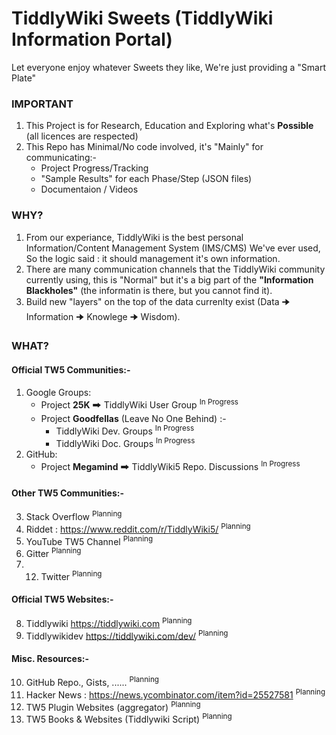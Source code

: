# TiddlyWiki Sweets (TiddlyWiki Information Portal)
 Let everyone enjoy whatever Sweets they like, We're just providing a "Smart Plate"

### IMPORTANT
1. This Project is for Research, Education and Exploring what's __Possible__  (all licences are respected) 
2. This Repo has Minimal/No code involved, it's "Mainly" for communicating:-
    * Project Progress/Tracking
    * "Sample Results" for each Phase/Step (JSON files)
    * Documentaion / Videos

### WHY?
1. From our experiance, TiddlyWiki is the best personal Information/Content Management System (IMS/CMS) We've ever used, So the logic said : it should management it's own information.
2. There are many communication channels that the TiddlyWiki community currently using, this is "Normal" but it's a big part of the __"Information Blackholes"__ (the informatin is there, but you cannot find it).
3. Build new "layers" on the top of the data currenlty exist (Data 🠊 Information 🠊 Knowlege 🠊 Wisdom).

### WHAT?
#### Official TW5 Communities:-
1. Google Groups:
   * Project __25K__  🠲  TiddlyWiki User Group <sup>In Progress</sup> 
   * Project __Goodfellas__ (Leave No One Behind) :-
      * TiddlyWiki Dev. Groups  <sup>In Progress</sup> 
      * TiddlyWiki Doc. Groups <sup>In Progress</sup> 
2. GitHub:
   * Project __Megamind__ 🠲 TiddlyWiki5 Repo. Discussions <sup>In Progress</sup> 

#### Other TW5 Communities:-
3. Stack Overflow  <sup>Planning</sup> 
4. Riddet : https://www.reddit.com/r/TiddlyWiki5/  <sup>Planning</sup> 
5. YouTube TW5 Channel  <sup>Planning</sup> 
6. Gitter  <sup>Planning</sup> 
7. 12. Twitter   <sup>Planning</sup> 

#### Official TW5 Websites:-
8. Tiddlywiki https://tiddlywiki.com  <sup>Planning</sup> 
9. Tiddlywikidev https://tiddlywiki.com/dev/  <sup>Planning</sup> 

#### Misc. Resources:-
10. GitHub Repo., Gists, ......  <sup>Planning</sup> 
11. Hacker News : https://news.ycombinator.com/item?id=25527581  <sup>Planning</sup> 
12. TW5 Plugin Websites (aggregator)  <sup>Planning</sup> 
13. TW5 Books & Websites (Tiddlywiki Script)  <sup>Planning</sup> 




